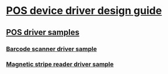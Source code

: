 # [POS device driver design guide](index.md)
## [POS driver samples](driver-samples.md)
### [Barcode scanner driver sample](barcode-scanner-driver.md)
### [Magnetic stripe reader driver sample](magnetic-stripe-reader-driver.md)


